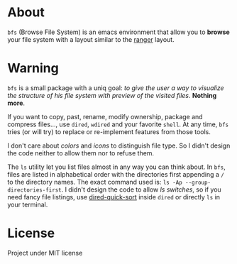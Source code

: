 # About

`bfs` (Browse File System) is an emacs environment that allow you
to **browse** your file system with a layout similar to the
[ranger](https://github.com/ranger/ranger) layout.

# Warning

`bfs` is a small package with a uniq goal: *to give the user
a way to visualize the structure of his file system with preview of
the visited files*.  **Nothing more**.

If you want to copy, past, rename, modify ownership, package and
compress files..., use `dired`, `wdired` and your favorite `shell`.
At any time, `bfs` tries (or will try) to replace or re-implement
features from those tools.

I don't care about *colors* and *icons* to distinguish file type.  So
I didn't design the code neither to allow them nor to refuse them.

The `ls` utility let you list files almost in any way you can think
about.  In `bfs`, files are listed in alphabetical order with the
directories first appending a `/` to the directory names.  The exact
command used is: `ls -Ap --group-directories-first`.  I didn't design
the code to allow  *ls switches*, so if you need fancy file listings,
use [dired-quick-sort](https://gitlab.com/xuhdev/dired-quick-sort)
inside `dired` or directly `ls` in your terminal.

# License

Project under MIT license
